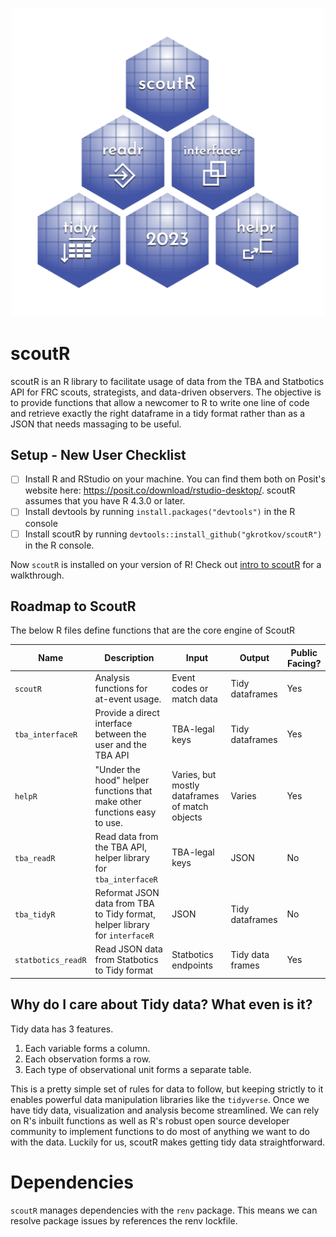 <p align="center">
    <img src="man/figures/transparent.png" width="500">
</p>

# scoutR

scoutR is an R library to facilitate usage of data from the TBA and Statbotics API for FRC scouts, strategists, and data-driven observers. The objective is to provide functions that allow a newcomer to R to write one line of code and retrieve exactly the right dataframe in a tidy format rather than as a JSON that needs massaging to be useful.

## Setup - New User Checklist

- [ ] Install R and RStudio on your machine. You can find them both on Posit's website here: https://posit.co/download/rstudio-desktop/. scoutR assumes that you have R 4.3.0 or later.
- [ ] Install devtools by running `install.packages("devtools")` in the R console
- [ ] Install scoutR by running `devtools::install_github("gkrotkov/scoutR")` in the R console.

Now `scoutR` is installed on your version of R! Check out [intro to scoutR](https://gkrotkov.github.io/scoutR/articles/intro.html) for a walkthrough.

## Roadmap to ScoutR

The below R files define functions that are the core engine of ScoutR

| Name | Description | Input | Output | Public Facing?
| ----- | ----- | ----- | ----- | -----
| `scoutR` | Analysis functions for at-event usage. | Event codes or match data | Tidy dataframes | Yes
| `tba_interfaceR` | Provide a direct interface between the user and the TBA API | TBA-legal keys | Tidy dataframes | Yes
| `helpR` | "Under the hood" helper functions that make other functions easy to use.  | Varies, but mostly dataframes of match objects | Varies | Yes
| `tba_readR` | Read data from the TBA API, helper library for `tba_interfaceR` | TBA-legal keys| JSON | No
| `tba_tidyR` | Reformat JSON data from TBA to Tidy format, helper library for `interfaceR` | JSON | Tidy dataframes | No
| `statbotics_readR` | Read JSON data from Statbotics to Tidy format | Statbotics endpoints | Tidy data frames | Yes

## Why do I care about Tidy data? What even is it?

Tidy data has 3 features.

1.  Each variable forms a column.
2.  Each observation forms a row.
3.  Each type of observational unit forms a separate table.

This is a pretty simple set of rules for data to follow, but keeping strictly to it enables powerful data manipulation libraries like the `tidyverse`. Once we have tidy data, visualization and analysis become streamlined. We can rely on R's inbuilt functions as well as R's robust open source developer community to implement functions to do most of anything we want to do with the data. Luckily for us, scoutR makes getting tidy data straightforward.

# Dependencies

`scoutR` manages dependencies with the `renv` package. This means we can resolve package issues by references the renv lockfile.
